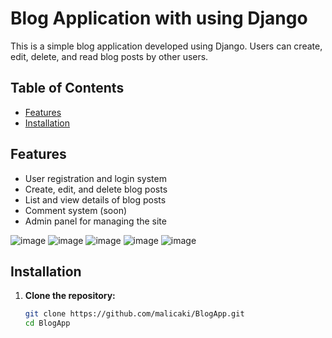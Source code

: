 # Blog Application with using Django

This is a simple blog application developed using Django. Users can create, edit, delete, and read blog posts by other users.

## Table of Contents

- [Features](#features)
- [Installation](#installation)


## Features

- User registration and login system
- Create, edit, and delete blog posts
- List and view details of blog posts
- Comment system (soon)
- Admin panel for managing the site

![image](https://github.com/malicaki/BlogApp/assets/77901410/adeec4c6-a784-41b6-8c70-c40fa1900fcc)
![image](https://github.com/malicaki/BlogApp/assets/77901410/d095f565-6129-4f7f-9d3d-1c784a91b1e6)
![image](https://github.com/malicaki/BlogApp/assets/77901410/2dad0fe8-5b5c-4382-9305-bdfe4d861e8f)
![image](https://github.com/malicaki/BlogApp/assets/77901410/b8e53540-e70e-4edf-bedf-41ad24d4eca0)
![image](https://github.com/malicaki/BlogApp/assets/77901410/82a54f3d-11b3-4c48-8949-6cb08b8d2e5f)



## Installation

1. **Clone the repository:**
   ```sh
   git clone https://github.com/malicaki/BlogApp.git
   cd BlogApp
